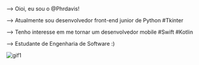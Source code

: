 

--> Oioi, eu sou o @Phrdavis! 

--> Atualmente sou desenvolvedor front-end junior de Python #Tkinter

--> Tenho interesse em me tornar um desenvolvedor mobile #Swift #Kotlin

--> Estudante de Engenharia de Software :)

![gif1](https://user-images.githubusercontent.com/105741181/180996193-5b71986c-93d8-492e-8c43-c426c9844574.gif)
